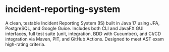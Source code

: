 # incident-reporting-system
A clean, testable Incident Reporting System (IS) built in Java 17 using JPA, PostgreSQL, and Google Guice. Includes both CLI and JavaFX GUI interfaces, full test suite (unit, integration, BDD with Cucumber), and CI/CD integration via Maven, PIT, and GitHub Actions. Designed to meet AST exam high-rating criteria.
